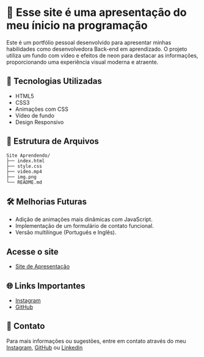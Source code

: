 # 💼 Esse site é uma apresentação do meu ínicio na programação

Este é um portfólio pessoal desenvolvido para apresentar minhas habilidades como desenvolvedora Back-end em aprendizado. O projeto utiliza um fundo com vídeo e efeitos de neon para destacar as informações, proporcionando uma experiência visual moderna e atraente.

## 🚀 Tecnologias Utilizadas
- HTML5
- CSS3
- Animações com CSS
- Vídeo de fundo
- Design Responsivo

## 📂 Estrutura de Arquivos
```
Site Aprendendo/
├── index.html
├── style.css
├── video.mp4
├── img.png
└── README.md
```
## 🛠️ Melhorias Futuras
- Adição de animações mais dinâmicas com JavaScript.
- Implementação de um formulário de contato funcional.
- Versão multilíngue (Português e Inglês).

## Acesse o site
- [Site de Apresentação](http://127.0.0.1:5500/index.html)
  
## 🌐 Links Importantes
- [Instagram](https://www.instagram.com/carol.gadu/)
- [GitHub](https://github.com/acpfromualdo)

## 📧 Contato
Para mais informações ou sugestões, entre em contato através do meu [Instagram](https://www.instagram.com/carol.gadu/), [GitHub](https://github.com/acpfromualdo) ou [Linkedin](https://www.linkedin.com/in/ana-carolina-pucca-faria-romualdo-2846b31a5/)
